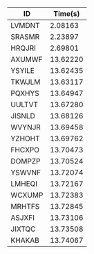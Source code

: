 |ID|Time(s)|
|-|-|
|LVMDNT|2.08163|
|SRASMR|2.23897|
|HRQJRI|2.69801|
|AXUMWF|13.62220|
|YSYILE|13.62435|
|TKWJLM|13.63117|
|PQXHYS|13.64947|
|UULTVT|13.67280|
|JISNLD|13.68126|
|WVYNJR|13.69458|
|YZHOHT|13.69762|
|FHCXPO|13.70473|
|DOMPZP|13.70524|
|YSWVNF|13.72074|
|LMHEQI|13.72167|
|WCXUMP|13.72383|
|MRHTFS|13.72845|
|ASJXFI|13.73106|
|JIXTQC|13.73508|
|KHAKAB|13.74067|
